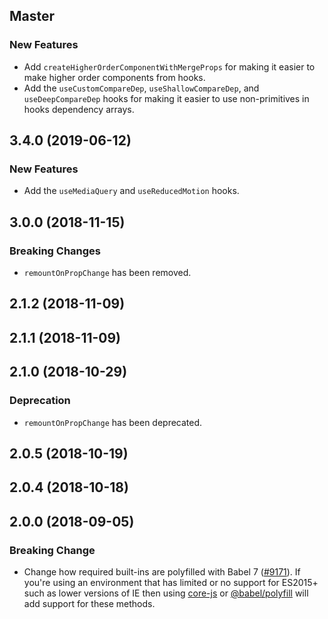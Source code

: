 ## Master

### New Features

- Add `createHigherOrderComponentWithMergeProps` for making it easier to make higher order components from hooks.
- Add the `useCustomCompareDep`, `useShallowCompareDep`, and `useDeepCompareDep` hooks for making it easier to use non-primitives in hooks dependency arrays.

## 3.4.0 (2019-06-12)

### New Features

- Add the `useMediaQuery` and `useReducedMotion` hooks.

## 3.0.0 (2018-11-15)

### Breaking Changes

- `remountOnPropChange` has been removed.

## 2.1.2 (2018-11-09)

## 2.1.1 (2018-11-09)

## 2.1.0 (2018-10-29)

### Deprecation

- `remountOnPropChange` has been deprecated.

## 2.0.5 (2018-10-19)

## 2.0.4 (2018-10-18)

## 2.0.0 (2018-09-05)

### Breaking Change

- Change how required built-ins are polyfilled with Babel 7 ([#9171](https://github.com/WordPress/gutenberg/pull/9171)). If you're using an environment that has limited or no support for ES2015+ such as lower versions of IE then using [core-js](https://github.com/zloirock/core-js) or [@babel/polyfill](https://babeljs.io/docs/en/next/babel-polyfill) will add support for these methods.
